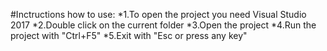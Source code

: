 #Inctructions how to use:
*1.To open the project you need Visual Studio 2017
*2.Double click on the current folder
*3.Open  the project 
*4.Run the project with "Ctrl+F5"
*5.Exit with "Esc or press any key"

